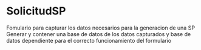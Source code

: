 # SolicitudSP
Fomulario para capturar los datos necesarios para la generacion de una SP 
Generar y contener una base de datos de los datos capturados y base de datos dependiente para el correcto funcionamiento del formulario 
